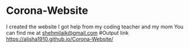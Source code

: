 # Corona-Website
I created the website
I got help from  my coding teacher and my mom
You can find me at shehmilaik@gmail.com
#Output link
https://alisha1910.github.io/Corona-Website/
